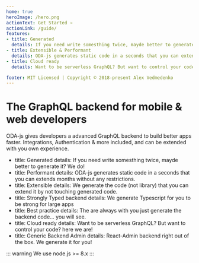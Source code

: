 ```yaml
---
home: true
heroImage: /hero.png
actionText: Get Started →
actionLink: /guide/
features:
- title: Generated
  details: If you need write somesthing twice, mayde better to generate it? We do!
- title: Extensible & Performant
  details: ODA-js generates static code in a seconds that you can extends months without any restrictions.
- title: Cloud ready
  details: Want to be serverless GraphQL? But want to control your code? here we are!

footer: MIT Licensed | Copyright © 2018-present Alex Vedmedenko
---
```


# The GraphQL backend for mobile & web developers

ODA-js gives developers a advanced GraphQL backend to build better apps faster. Integrations, Authentication & more included, and can be extended with you own experience.

- title: Generated
  details: If you need write somesthing twice, mayde better to generate it? We do!
- title: Performant
  details: ODA-js generates static code in a seconds that you can extends months without any restrictions.
- title: Extensible
  details: We generate the code (not library) that you can extend it by not touching generated code.
- title: Strongly Typed backend
  details: We generate Typescript for you to be strong for large apps
- title: Best practice
  details: The are always with you just generate the backend code... you will see.
- title: Cloud ready
  details: Want to be serverless GraphQL? But want to control your code? here we are!
- title: Generic Backend Admin
  details: React-Admin backend right out of the box. We generate it for you!

::: warning
We use node.js >= 8.x
:::
